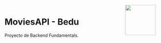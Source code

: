 <img src="https://d92mrp7hetgfk.cloudfront.net/images/sites/misc/bedulogo/original.png?1596745896" align="right" height="100" width="100" hspace="10">

# MoviesAPI - Bedu


Proyecto de Backend Fundamentals.